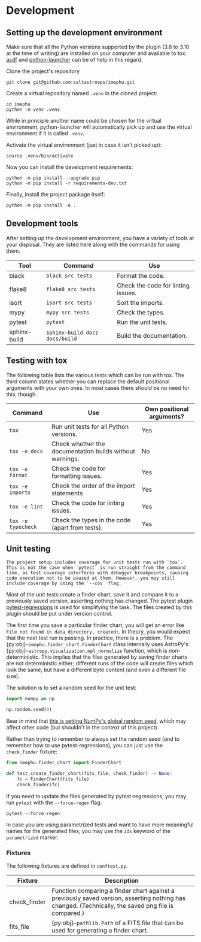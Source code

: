 # Development

## Setting up the development environment

Make sure that all the Python versions supported by the plugin (3.8 to 3.10 at the time of writing) are installed on your computer and available to tox. [asdf](https://asdf-vm.com) and [python-launcher](https://github.com/brettcannon/python-launcher) can be of help in this regard.

Clone the project's repository

```shell
git clone git@github.com:saltastroops/imephu.git
```

Create a virtual repository named `.venv` in the cloned project:

```shell
cd imephu
python -m venv .venv
```

While in principle another name could be chosen for the virtual environment, python-launcher will automatically pick up and use the virtual environment if it is called `.venv`.

Activate the virtual environment (just in case it isn't picked up):

```shell
source .venv/bin/activate
```

Now you can install the development requirements:

```shell
python -m pip install --upgrade pip
python -m pip install -r requirements-dev.txt
```

Finally, install the project package itself:

```shell
python -m pip install -e .
```

## Development tools

After setting up the development environment, you have a variety of tools at your disposal. They are listed here along with the commands for using them.

Tool | Command | Use
--- | --- | ---
black | `black src tests` | Format the code.
flake8 | `flake8 src tests` | Check the code for linting issues.
isort | `isort src tests` | Sort the imports.
mypy | `mypy src tests` | Check the types.
pytest | `pytest` | Run the unit tests.
sphinx-build | `sphinx-build docs docs/build` | Build the documentation.

## Testing with tox

The following table lists the various tests which can be run with tox. The third column states whether you can replace the default positional arguments with your own ones. In most cases there should be no need for this, though.

Command | Use | Own positional arguments?
--- | --- | ---
`tox` | Run unit tests for all Python versions. | Yes
`tox -e docs` | Check whether the documentation builds without warnings. | No
`tox -e format` | Check the code for formatting issues. | Yes
`tox -e imports` | Check the order of the import statements | Yes
`tox -e lint` | Check the code for linting issues. | Yes
`tox -e typecheck` | Check the types in the code (apart from tests). | Yes

## Unit testing

```{note}
The project setup includes coverage for unit tests run with `tox`. This is not the case when `pytest` is run straight from the command line, as test coverage interferes with debugger breakpoints, causing code execution not to be paused at them. However, you may still include coverage by using the `--cov` flag.
```

Most of the unit tests create a finder chart, save it and compare it to a previously saved version, asserting nothing has changed. The pytest plugin [pytest-regressions](https://pytest-regressions.readthedocs.io/en/latest/overview.html) is used for simplifying the task. The files created by this plugin should be put under version control.

The first time you save a particular finder chart, you will get an error like `File not found in data directory, created:`. In theory, you would expect that the next test run is passing. In practice, there is a problem. The {py:obj}`~imephu.finder_chart.FinderChart` class internally uses AstroPy's {py:obj}`~astropy.visualization.mpl_normalize` function, which is non-deterministic. This implies that the files generated by saving finder charts are not deterministic either; different runs of the code will create files which look the same, but have a different byte content (and even a different file size).

The solution is to set a random seed for the unit test:

```python
import numpy as np

np.random.seed(0)
```

Bear in mind that [this is setting NumPy's global random seed](https://towardsdatascience.com/stop-using-numpy-random-seed-581a9972805f), which may affect other code (but shouldn't in the context of this project).

Rather than trying to remember to always set the random seed (and to remember how to use pytest-regressions), you can just use the `check_finder` fixture:

```python
from imephu.finder_chart import FinderChart

def test_create_finder_chart(fits_file, check_finder) -> None:
    fc = FinderChart(fits_file)
    check_finder(fc)
```

If you need to update the files generated by pytest-regressions, you may run `pytest` with the `--force-regen` flag:

```shell
pytest --force-regen
```

In case you are using parametrized tests and want to have more meaningful names for the generated files, you may use the `ids` keyword of the `parametrized` marker. 

### Fixtures

The following fixtures are defined in `conftest.py`.

Fixture | Description
--- | ---
check_finder | Function comparing a finder chart against a previously saved version, asserting nothing has changed. (Technically, the saved png file is compared.)
fits_file | {py:obj}`~pathlib.Path` of a FITS file that can be used for generating a finder chart. 
